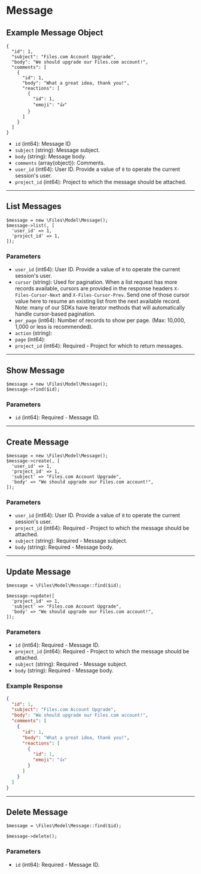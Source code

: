 # Message

## Example Message Object

```
{
  "id": 1,
  "subject": "Files.com Account Upgrade",
  "body": "We should upgrade our Files.com account!",
  "comments": [
    {
      "id": 1,
      "body": "What a great idea, thank you!",
      "reactions": [
        {
          "id": 1,
          "emoji": "👍"
        }
      ]
    }
  ]
}
```

* `id` (int64): Message ID
* `subject` (string): Message subject.
* `body` (string): Message body.
* `comments` (array(object)): Comments.
* `user_id` (int64): User ID.  Provide a value of `0` to operate the current session's user.
* `project_id` (int64): Project to which the message should be attached.

---

## List Messages

```
$message = new \Files\Model\Message();
$message->list(, [
  'user_id' => 1,
  'project_id' => 1,
]);
```


### Parameters

* `user_id` (int64): User ID.  Provide a value of `0` to operate the current session's user.
* `cursor` (string): Used for pagination.  When a list request has more records available, cursors are provided in the response headers `X-Files-Cursor-Next` and `X-Files-Cursor-Prev`.  Send one of those cursor value here to resume an existing list from the next available record.  Note: many of our SDKs have iterator methods that will automatically handle cursor-based pagination.
* `per_page` (int64): Number of records to show per page.  (Max: 10,000, 1,000 or less is recommended).
* `action` (string): 
* `page` (int64): 
* `project_id` (int64): Required - Project for which to return messages.

---

## Show Message

```
$message = new \Files\Model\Message();
$message->find($id);
```


### Parameters

* `id` (int64): Required - Message ID.

---

## Create Message

```
$message = new \Files\Model\Message();
$message->create(, [
  'user_id' => 1,
  'project_id' => 1,
  'subject' => "Files.com Account Upgrade",
  'body' => "We should upgrade our Files.com account!",
]);
```


### Parameters

* `user_id` (int64): User ID.  Provide a value of `0` to operate the current session's user.
* `project_id` (int64): Required - Project to which the message should be attached.
* `subject` (string): Required - Message subject.
* `body` (string): Required - Message body.

---

## Update Message

```
$message = \Files\Model\Message::find($id);

$message->update([
  'project_id' => 1,
  'subject' => "Files.com Account Upgrade",
  'body' => "We should upgrade our Files.com account!",
]);
```

### Parameters

* `id` (int64): Required - Message ID.
* `project_id` (int64): Required - Project to which the message should be attached.
* `subject` (string): Required - Message subject.
* `body` (string): Required - Message body.

### Example Response

```json
{
  "id": 1,
  "subject": "Files.com Account Upgrade",
  "body": "We should upgrade our Files.com account!",
  "comments": [
    {
      "id": 1,
      "body": "What a great idea, thank you!",
      "reactions": [
        {
          "id": 1,
          "emoji": "👍"
        }
      ]
    }
  ]
}
```

---

## Delete Message

```
$message = \Files\Model\Message::find($id);

$message->delete();
```

### Parameters

* `id` (int64): Required - Message ID.

